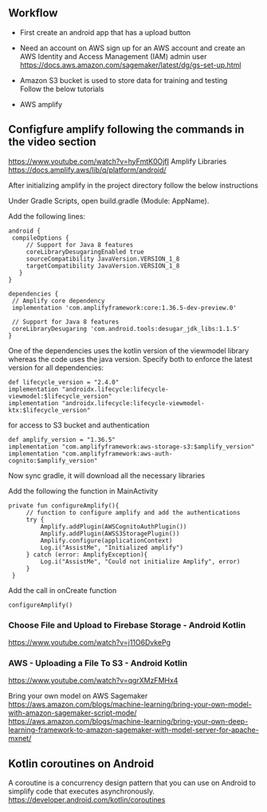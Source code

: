 ## Workflow
- First create an android app that has a upload button
- Need an account on AWS
   sign up for an AWS account and create an AWS Identity and Access Management (IAM) admin user
https://docs.aws.amazon.com/sagemaker/latest/dg/gs-set-up.html
  
- Amazon S3 bucket is used to store data for training and testing  
  Follow the below tutorials
- AWS amplify 
 
## Configfure amplify following the commands in the video section
   https://www.youtube.com/watch?v=hyFmtK0OjfI
   Amplify Libraries
   https://docs.amplify.aws/lib/q/platform/android/
   
   After initializing amplify in the project directory follow the below instructions
   
   Under Gradle Scripts, open build.gradle (Module: AppName).

   Add the following lines:
   ```
   android {
    compileOptions {
        // Support for Java 8 features
        coreLibraryDesugaringEnabled true
        sourceCompatibility JavaVersion.VERSION_1_8
        targetCompatibility JavaVersion.VERSION_1_8
      }
   }
   
   dependencies {
    // Amplify core dependency
    implementation 'com.amplifyframework:core:1.36.5-dev-preview.0'

    // Support for Java 8 features
    coreLibraryDesugaring 'com.android.tools:desugar_jdk_libs:1.1.5'
   }
   ```
  One of the dependencies uses the kotlin version of the viewmodel library whereas the code uses the java version. Specify both to enforce the latest version for all dependencies:
   
   ```
   def lifecycle_version = "2.4.0"
   implementation "androidx.lifecycle:lifecycle-viewmodel:$lifecycle_version"
   implementation "androidx.lifecycle:lifecycle-viewmodel-ktx:$lifecycle_version"
   ```
   
   for access to S3 bucket and authentication
   ```
   def amplify_version = "1.36.5"
   implementation "com.amplifyframework:aws-storage-s3:$amplify_version"
   implementation "com.amplifyframework:aws-auth-cognito:$amplify_version"
   ```
   Now sync gradle, it will download all the necessary libraries
   
   Add the following the function in MainActivity   
   ```
   private fun configureAmplify(){
        // function to configure amplify and add the authentications
        try {
            Amplify.addPlugin(AWSCognitoAuthPlugin())
            Amplify.addPlugin(AWSS3StoragePlugin())
            Amplify.configure(applicationContext)
            Log.i("AssistMe", "Initialized amplify")
        } catch (error: AmplifyException){
            Log.i("AssistMe", "Could not initialize Amplify", error)
        }
    }
   ```
   
   Add the call in onCreate function
   ```
   configureAmplify()
   ```

   
   
   
   
   
   
   
   
   
   
   
   
   
   
   
  
  ### Choose File and Upload to Firebase Storage - Android Kotlin
  https://www.youtube.com/watch?v=j11O6DvkePg

  ### AWS - Uploading a File To S3 - Android Kotlin
  https://www.youtube.com/watch?v=qgrXMzFMHx4
  


Bring your own model on AWS Sagemaker
https://aws.amazon.com/blogs/machine-learning/bring-your-own-model-with-amazon-sagemaker-script-mode/
https://aws.amazon.com/blogs/machine-learning/bring-your-own-deep-learning-framework-to-amazon-sagemaker-with-model-server-for-apache-mxnet/




## Kotlin coroutines on Android
A coroutine is a concurrency design pattern that you can use on Android to simplify code that executes asynchronously.
https://developer.android.com/kotlin/coroutines
